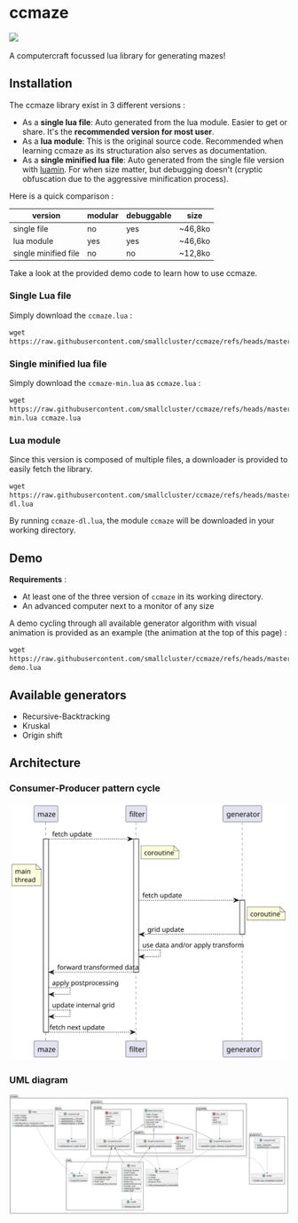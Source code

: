 # ccmaze

![](imgs/header.webp?raw=true)

A computercraft focussed lua library for generating mazes!

## Installation

The ccmaze library exist in 3 different versions :

- As a **single lua file**: Auto generated from the lua module. Easier to get or share. It's the **recommended version for most user**.
- As a **lua module**: This is the original source code. Recommended when learning ccmaze as its structuration also serves as documentation.
- As a **single minified lua file**: Auto generated from the single file version with [luamin](https://github.com/mathiasbynens/luamin). For when size matter, but debugging doesn't (cryptic obfuscation due to the aggressive minification process).

Here is a quick comparison :

| version              | modular | debuggable | size    |
| -------------------- | ------- | ---------- | ------- |
| single file          | no      | yes        | ~46,8ko |
| lua module           | yes     | yes        | ~46,6ko |
| single minified file | no      | no         | ~12,8ko |

Take a look at the provided demo code to learn how to use ccmaze.

### Single Lua file

Simply download the `ccmaze.lua` :

```shell
wget https://raw.githubusercontent.com/smallcluster/ccmaze/refs/heads/master/ccmaze.lua
```

### Single minified lua file 

Simply download the `ccmaze-min.lua` as `ccmaze.lua` :

```shell
wget https://raw.githubusercontent.com/smallcluster/ccmaze/refs/heads/master/ccmaze-min.lua ccmaze.lua
```

### Lua module

Since this version is composed of multiple files, a downloader is provided to easily fetch the library.

```shell
wget https://raw.githubusercontent.com/smallcluster/ccmaze/refs/heads/master/ccmaze-dl.lua
```

By running `ccmaze-dl.lua`, the module `ccmaze` will be downloaded in your working directory.

## Demo

**Requirements** :

- At least one of the three version of `ccmaze` in its working directory.
- An advanced computer next to a monitor of any size

A demo cycling through all available generator algorithm with visual animation is provided as an example (the animation at the top of this page) :

```shell
wget https://raw.githubusercontent.com/smallcluster/ccmaze/refs/heads/master/ccmaze-demo.lua
```

## Available generators

- Recursive-Backtracking
- Kruskal
- Origin shift

## Architecture

### Consumer-Producer pattern cycle

![](imgs/pattern.svg?raw=true)

### UML diagram

![](imgs/classes.svg?raw=true)